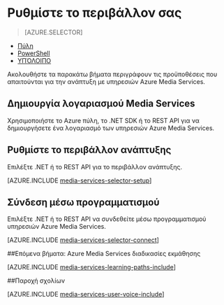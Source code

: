 <properties
    pageTitle="Ρύθμιση του περιβάλλοντος του | Microsoft Azure"
    description="Ρυθμίστε το περιβάλλον σας για την ανάπτυξη με υπηρεσιών Azure Media Services."
    services="media-services"
    documentationCenter=""
    authors="Juliako"
    manager="erikre"
    editor=""/>

<tags
    ms.service="media-services"
    ms.workload="media"
    ms.tgt_pltfrm="na"
    ms.devlang="na"
    ms.topic="get-started-article"
    ms.date="10/12/2016"
    ms.author="juliako"/>

# <a name="set-up-your-environment"></a>Ρυθμίστε το περιβάλλον σας

> [AZURE.SELECTOR]
- [Πύλη](media-services-portal-create-account.md)
- [PowerShell](media-services-manage-with-powershell.md)
- [ΥΠΌΛΟΙΠΟ](https://msdn.microsoft.com/library/azure/dn167014.aspx)
<a id="create_account"></a>

Ακολουθήστε τα παρακάτω βήματα περιγράφουν τις προϋποθέσεις που απαιτούνται για την ανάπτυξη με υπηρεσιών Azure Media Services.

## <a name="create-a-media-services-account"></a>Δημιουργία λογαριασμού Media Services

Χρησιμοποιήστε το Azure πύλη, το .NET SDK ή το REST API για να δημιουργήσετε ένα λογαριασμό των υπηρεσιών Azure Media Services.

<a id="setup_dev_env"></a>
## <a name="set-up-the-development-environment"></a>Ρυθμίστε το περιβάλλον ανάπτυξης  

Επιλέξτε .NET ή το REST API για το περιβάλλον ανάπτυξης.

[AZURE.INCLUDE [media-services-selector-setup](../../includes/media-services-selector-setup.md)]

<a id="connect"></a>
## <a name="connect-programmatically"></a>Σύνδεση μέσω προγραμματισμού

Επιλέξτε .NET ή το REST API να συνδεθείτε μέσω προγραμματισμού υπηρεσιών Azure Media Services.

[AZURE.INCLUDE [media-services-selector-connect](../../includes/media-services-selector-connect.md)]


##<a name="next-steps-azure-media-services-learning-paths"></a>Επόμενα βήματα: Azure Media Services διαδικασίες εκμάθησης

[AZURE.INCLUDE [media-services-learning-paths-include](../../includes/media-services-learning-paths-include.md)]

##<a name="provide-feedback"></a>Παροχή σχολίων

[AZURE.INCLUDE [media-services-user-voice-include](../../includes/media-services-user-voice-include.md)]

